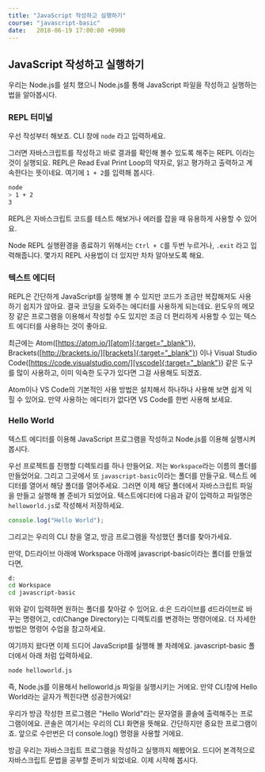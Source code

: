 ```yaml
---
title: "JavaScript 작성하고 실행하기"
course: "javascript-basic"
date:   2018-06-19 17:00:00 +0900
---
```




## JavaScript 작성하고 실행하기

우리는 Node.js를 설치 했으니 Node.js를 통해 JavaScript 파일을 작성하고 실행하는 법을 알아봅시다.



### REPL 터미널

우선 작성부터 해보죠. CLI 창에 `node` 라고 입력하세요.

그러면 자바스크립트를 작성하고 바로 결과를 확인해 볼수 있도록 해주는 REPL 이라는 것이 실행되요. REPL은 Read Eval Print Loop의 약자로, 읽고 평가하고 출력하고 계속한다는 뜻이네요. 여기에 `1 + 2`를 입력해 봅시다.

```sh
node
> 1 + 2
3
```

REPL은 자바스크립트 코드를 테스트 해보거나 에러를 잡을 때 유용하게 사용할 수 있어요.

Node REPL 실행환경을 종료하기 위해서는 `Ctrl + C`를 두번 누르거나, `.exit` 라고 입력해줍니다. 몇가지 REPL 사용법이 더 있지만 차차 알아보도록 해요. 



### 텍스트 에디터

REPL은 간단하게 JavaScript를 실행해 볼 수 있지만 코드가 조금만 복잡해져도 사용하기 쉽지가 않아요. 결국 코딩을 도와주는 에디터를 사용하게 되는데요. 윈도우의 메모장 같은 프로그램을 이용해서 작성할 수도 있지만 조금 더 편리하게 사용할 수 있는 텍스트 에디터를 사용하는 것이 좋아요.

최근에는 Atom([https://atom.io/][atom]{:target="_blank"}), Brackets([http://brackets.io/][brackets]{:target="_blank"}) 이나 Visual Studio Code([https://code.visualstudio.com/][vscode]{:target="_blank"}) 같은 도구를 많이 사용하고, 이미 익숙한 도구가 있다면 그걸 사용해도 되겠죠.

Atom이나 VS Code의 기본적인 사용 방법은 설치해서 하나하나 사용해 보면 쉽게 익힐 수 있어요. 만약 사용하는 에디터가 없다면 VS Code를 한번 사용해 보세요.



### Hello World

텍스트 에디터를 이용해 JavaScript 프로그램을 작성하고 Node.js를 이용해 실행시켜 봅시다. 

우선 프로젝트를 진행할 디렉토리를 하나 만들어요. 저는 `Workspace`라는 이름의 폴더를 만들었어요. 그리고 그곳에서 또 `javascript-basic`이라는 폴더를 만들구요. 텍스트 에디터를 열어서 해당 폴더를 열어주세요. 그러면 이제 해당 폴더에서 자바스크립트 파일을 만들고 실행해 볼 준비가 되었어요. 텍스트에디터에 다음과 같이 입력하고 파일명은 `helloworld.js`로 작성해서 저장하세요.

```js
console.log("Hello World");
```

그리고는 우리의 CLI 창을 열고, 방금 프로그램을 작성했던 폴더를 찾아가세요.

만약, D드라이브 아래에 Workspace 아래에 javascript-basic이라는 폴더를 만들었다면,

```sh
d:
cd Workspace
cd javascript-basic
```

위와 같이 입력하면 원하는 폴더를 찾아갈 수 있어요. d:은 드라이브를 d드라이브로 바꾸는 명령어고, cd(Change Directory)는 디렉토리를 변경하는 명령어에요. 더 자세한 방법은 명령어 수업을 참고하세요.

여기까지 왔다면 이제 드디어 JavaScript를 실행해 볼 차례에요. javascript-basic 폴더에서 아래 처럼 입력하세요.

```sh
node helloworld.js
```

즉, Node.js를 이용해서 helloworld.js 파일을 실행시키는 거에요. 만약 CLI창에 Hello World라는 글자가 찍힌다면 성공한거에요!

우리가 방금 작성한 프로그램은 "Hello World"라는 문자열을 콜솔에 출력해주는 프로그램이에요. 콘솔은 여기서는 우리의 CLI 화면을 뜻해요. 간단하지만 중요한 프로그램이죠. 앞으로 수만번은 더 console.log() 명령을 사용할 거에요.

방금 우리는 자바스크립트 프로그램을 작성하고 실행까지 해봤어요. 드디어 본격적으로 자바스크립트 문법을 공부할 준비가 되었네요. 이제 시작해 봅시다.

[atom]: https://atom.io/
[brackets]: http://brackets.io/
[vscode]: https://code.visualstudio.com/